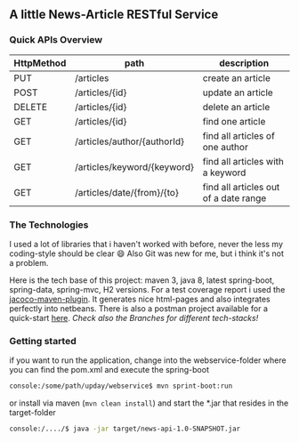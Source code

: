 ## A little News-Article RESTful Service

### Quick APIs Overview

HttpMethod | path | description
------------ | ------------- | --------------
PUT | /articles | create an article
POST | /articles/{id} | update an article
DELETE | /articles/{id} | delete an article
GET | /articles/{id} | find one article
GET | /articles/author/{authorId} | find all articles of one author
GET | /articles/keyword/{keyword} | find all articles with a keyword
GET | /articles/date/{from}/{to} | find all articles out of a date range


### The Technologies
I used a lot of libraries that i haven't worked with before, never the less my coding-style should be clear :smile: Also Git was new for me, but i think it's not a problem.

Here is the tech base of this project: maven 3, java 8, latest spring-boot, spring-data, spring-mvc, H2 versions. For a test coverage report i used the [jacoco-maven-plugin](http://eclemma.org/jacoco/trunk/doc/index.html). It generates nice html-pages and also integrates perfectly into netbeans.
There is also a postman project available for a quick-start [here](https://github.com/jenny1976/java-test/blob/master/upday/doc/news-API.json.postman_collection).
*Check also the Branches for different tech-stacks!*

### Getting started
if you want to run the application, change into the webservice-folder where you can find the pom.xml and execute the spring-boot 
```bash
console:/some/path/upday/webservice$ mvn sprint-boot:run
```
or install via maven (`mvn clean install`) and start the *.jar that resides in the target-folder
```bash 
console:/..../$ java -jar target/news-api-1.0-SNAPSHOT.jar
```
